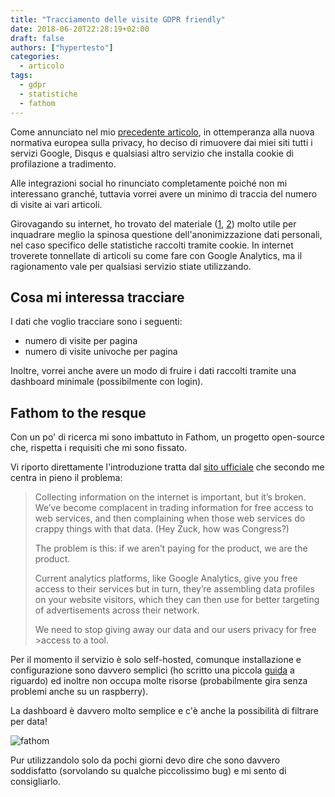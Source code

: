 ```yaml
---
title: "Tracciamento delle visite GDPR friendly"
date: 2018-06-20T22:28:19+02:00
draft: false
authors: ["hypertesto"]
categories:
  - articolo
tags:
  - gdpr
  - statistiche
  - fathom
---
```


Come annunciato nel mio [precedente articolo](/blog/gdpr-checklist), in ottemperanza alla nuova normativa europea sulla privacy, ho deciso di rimuovere dai miei siti tutti i servizi Google, Disqus e qualsiasi altro servizio che installa cookie di profilazione a tradimento.

Alle integrazioni social ho rinunciato completamente poiché non mi interessano granché, tuttavia vorrei avere un minimo di traccia del numero di visite ai vari articoli.

Girovagando su internet, ho trovato del materiale ([1][1], [2][2]) molto utile per inquadrare meglio la spinosa questione dell'anonimizzazione dati personali, nel caso specifico delle statistiche raccolti tramite cookie.
In internet troverete tonnellate di articoli su come fare con Google Analytics, ma il ragionamento vale per qualsiasi servizio stiate utilizzando.

## Cosa mi interessa tracciare

I dati che voglio tracciare sono i seguenti:

* numero di visite per pagina
* numero di visite univoche per pagina

Inoltre, vorrei anche avere un modo di fruire i dati raccolti tramite una dashboard minimale (possibilmente con login).

## Fathom to the resque

Con un po' di ricerca mi sono imbattuto in Fathom, un progetto open-source che, rispetta i requisiti che mi sono fissato.

Vi riporto direttamente l'introduzione tratta dal [sito ufficiale](https://usefathom.com/) che secondo me centra in pieno il problema:

>
>Collecting information on the internet is important, but it’s broken. We’ve become complacent in trading information for free access to web services, and then complaining when those web services do crappy things with that data. (Hey Zuck, how was Congress?)
>
>The problem is this: if we aren’t paying for the product, we are the product.
>
>Current analytics platforms, like Google Analytics, give you free access to their services but in turn, they’re assembling data profiles on your website visitors, which they can then use for better targeting of advertisements across their network.
>
>We need to stop giving away our data and our users privacy for free >access to a tool.
>
>

Per il momento il servizio è solo self-hosted, comunque installazione e configurazione sono davvero semplici (ho scritto una piccola [guida](/blog/installare-fathom-su-ubuntu-16.04) a riguardo) ed inoltre non occupa molte risorse (probabilmente gira senza problemi anche su un raspberry).

La dashboard è davvero molto semplice e c'è anche la possibilità di filtrare per data!

![fathom](/images/fathom.png)

Pur utilizzandolo solo da pochi giorni devo dire che sono davvero soddisfatto (sorvolando su qualche piccolissimo bug) e mi sento di consigliarlo.







[1]: http://blog.decaro.la/2018/02/13/gdpr-google-analytics-adactio/  "GDPR e Google Analytics"
[2]: https://spreadprivacy.com/data-anonymization/ "Data Anonymization"
